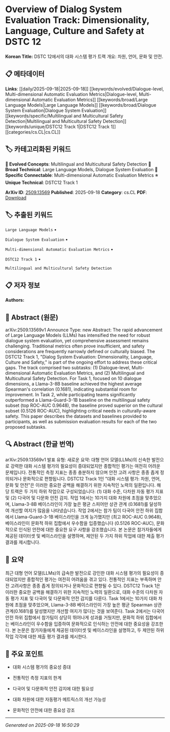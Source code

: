 
# Overview of Dialog System Evaluation Track: Dimensionality, Language, Culture and Safety at DSTC 12

**Korean Title:** DSTC 12에서의 대화 시스템 평가 트랙 개요: 차원, 언어, 문화 및 안전.

## 📋 메타데이터

**Links**: [[daily/2025-09-18|2025-09-18]] [[keywords/evolved/Dialogue-level, Multi-dimensional Automatic Evaluation Metrics|Dialogue-level, Multi-dimensional Automatic Evaluation Metrics]] [[keywords/broad/Large Language Models|Large Language Models]] [[keywords/broad/Dialogue System Evaluation|Dialogue System Evaluation]] [[keywords/specific/Multilingual and Multicultural Safety Detection|Multilingual and Multicultural Safety Detection]] [[keywords/unique/DSTC12 Track 1|DSTC12 Track 1]] [[categories/cs.CL|cs.CL]]

## 🏷️ 카테고리화된 키워드
**🚀 Evolved Concepts**: Multilingual and Multicultural Safety Detection
**🔬 Broad Technical**: Large Language Models, Dialogue System Evaluation
**🔗 Specific Connectable**: Multi-dimensional Automatic Evaluation Metrics
**⭐ Unique Technical**: DSTC12 Track 1

**ArXiv ID**: [2509.13569](https://arxiv.org/abs/2509.13569)
**Published**: 2025-09-18
**Category**: cs.CL
**PDF**: [Download](https://arxiv.org/pdf/2509.13569.pdf)


## 🏷️ 추출된 키워드



`Large Language Models` • 

`Dialogue System Evaluation` • 

`Multi-dimensional Automatic Evaluation Metrics` • 

`DSTC12 Track 1` • 

`Multilingual and Multicultural Safety Detection`



## 📋 저자 정보

**Authors:** 

## 📄 Abstract (원문)

arXiv:2509.13569v1 Announce Type: new 
Abstract: The rapid advancement of Large Language Models (LLMs) has intensified the need for robust dialogue system evaluation, yet comprehensive assessment remains challenging. Traditional metrics often prove insufficient, and safety considerations are frequently narrowly defined or culturally biased. The DSTC12 Track 1, "Dialog System Evaluation: Dimensionality, Language, Culture and Safety," is part of the ongoing effort to address these critical gaps. The track comprised two subtasks: (1) Dialogue-level, Multi-dimensional Automatic Evaluation Metrics, and (2) Multilingual and Multicultural Safety Detection. For Task 1, focused on 10 dialogue dimensions, a Llama-3-8B baseline achieved the highest average Spearman's correlation (0.1681), indicating substantial room for improvement. In Task 2, while participating teams significantly outperformed a Llama-Guard-3-1B baseline on the multilingual safety subset (top ROC-AUC 0.9648), the baseline proved superior on the cultural subset (0.5126 ROC-AUC), highlighting critical needs in culturally-aware safety. This paper describes the datasets and baselines provided to participants, as well as submission evaluation results for each of the two proposed subtasks.

## 🔍 Abstract (한글 번역)

arXiv:2509.13569v1 발표 유형: 새로운
요약: 대형 언어 모델(LLMs)의 신속한 발전으로 강력한 대화 시스템 평가의 필요성이 증대되었지만 종합적인 평가는 여전히 어려운 문제입니다. 전통적인 측정 지표는 종종 충분하지 않으며 안전 고려 사항은 종종 좁게 정의되거나 문화적으로 편향됩니다. DSTC12 Track 1인 "대화 시스템 평가: 차원, 언어, 문화 및 안전"은 이러한 중요한 공백을 해결하기 위한 지속적인 노력의 일환입니다. 해당 트랙은 두 가지 하위 작업으로 구성되었습니다: (1) 대화 수준, 다차원 자동 평가 지표 및 (2) 다국어 및 다문화 안전 감지. 작업 1에서는 10가지 대화 차원에 초점을 맞추었으며, Llama-3-8B 베이스라인이 가장 높은 평균 스피어만 상관 관계 (0.1681)를 달성하여 개선할 여지가 많음을 나타냈습니다. 작업 2에서는 참가 팀이 다국어 안전 하위 집합에서 Llama-Guard-3-1B 베이스라인을 크게 능가했지만 (최고 ROC-AUC 0.9648), 베이스라인이 문화적 하위 집합에서 우수함을 입증했습니다 (0.5126 ROC-AUC), 문화적으로 인식된 안전에 대한 중요한 요구 사항을 강조했습니다. 본 논문은 참가자들에게 제공된 데이터셋 및 베이스라인을 설명하며, 제안된 두 가지 하위 작업에 대한 제출 평가 결과를 제시합니다.

## 📝 요약

최근 대형 언어 모델(LLMs)의 급속한 발전으로 강인한 대화 시스템 평가의 필요성이 증대되었지만 종합적인 평가는 여전히 어려움을 겪고 있다. 전통적인 지표는 부족하며 안전 고려사항은 종종 좁게 정의되거나 문화적으로 편향될 수 있다. DSTC12 Track 1은 이러한 중요한 공백을 해결하기 위한 지속적인 노력의 일환으로, 대화 수준의 다차원 자동 평가 지표 및 다국어 및 다문화적 안전 감지를 다룬다. Task 1에서는 10가지 대화 차원에 초점을 맞추었으며, Llama-3-8B 베이스라인이 가장 높은 평균 Spearman 상관관계(0.1681)를 달성했지만 개선할 여지가 많다는 것을 보여준다. Task 2에서는 다국어 안전 하위 집합에서 참가팀이 상당히 뛰어나게 성과를 거뒀지만, 문화적 하위 집합에서는 베이스라인이 우수함을 입증하여 문화적으로 인식하는 안전에 대한 중요성을 강조한다. 본 논문은 참가자들에게 제공된 데이터셋 및 베이스라인을 설명하고, 두 제안된 하위 작업 각각에 대한 제출 평가 결과를 제시한다.

## 🎯 주요 포인트


- 대화 시스템 평가의 중요성 증대

- 전통적인 측정 지표의 한계

- 다국어 및 다문화적 안전 감지에 대한 필요성

- 대화 차원에 대한 자동평가 메트릭스의 개선 가능성

- 문화적인 안전에 대한 중요성 강조


---

*Generated on 2025-09-18 16:50:29*